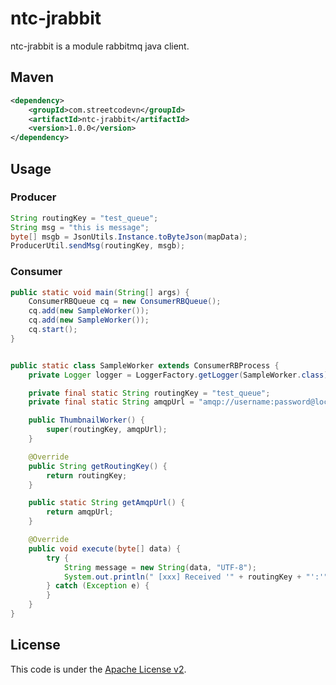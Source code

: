 # ntc-jrabbit
ntc-jrabbit is a module rabbitmq java client.  

## Maven
```Xml
<dependency>
    <groupId>com.streetcodevn</groupId>
    <artifactId>ntc-jrabbit</artifactId>
    <version>1.0.0</version>
</dependency>
```

## Usage
### Producer
```java
String routingKey = "test_queue";
String msg = "this is message";
byte[] msgb = JsonUtils.Instance.toByteJson(mapData);
ProducerUtil.sendMsg(routingKey, msgb);
```

### Consumer
```java
public static void main(String[] args) {
    ConsumerRBQueue cq = new ConsumerRBQueue();
    cq.add(new SampleWorker());
    cq.add(new SampleWorker());
    cq.start();
}


public static class SampleWorker extends ConsumerRBProcess {
    private Logger logger = LoggerFactory.getLogger(SampleWorker.class);

    private final static String routingKey = "test_queue";
    private final static String amqpUrl = "amqp://username:password@localhost:5672/";

    public ThumbnailWorker() {
        super(routingKey, amqpUrl);
    }

    @Override
    public String getRoutingKey() {
        return routingKey;
    }

    public static String getAmqpUrl() {
        return amqpUrl;
    }

    @Override
    public void execute(byte[] data) {
        try {
            String message = new String(data, "UTF-8");
            System.out.println(" [xxx] Received '" + routingKey + "':'" + message + "'");
        } catch (Exception e) {
        }
    }
}
```

## License
This code is under the [Apache License v2](https://www.apache.org/licenses/LICENSE-2.0).  
